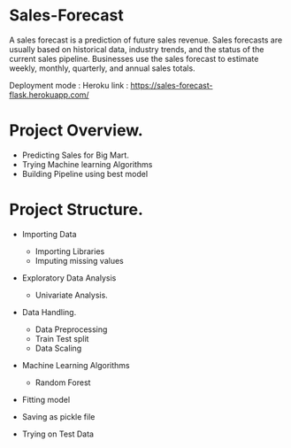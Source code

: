 # Sales-Forecast
A sales forecast is a prediction of future sales revenue. Sales forecasts are usually based on historical data, industry trends, and the status of the current sales pipeline. Businesses use the sales forecast to estimate weekly, monthly, quarterly, and annual sales totals. 

Deployment mode : Heroku
link : https://sales-forecast-flask.herokuapp.com/

# Project Overview.

- Predicting Sales for Big Mart.
- Trying Machine learning Algorithms
- Building Pipeline using best model

# Project Structure.

- Importing Data
    
    - Importing Libraries 
    - Imputing missing values
    
    
- Exploratory Data Analysis
    - Univariate Analysis.
    
- Data Handling.
    - Data Preprocessing
    - Train Test split
    - Data Scaling
    
- Machine Learning Algorithms 
    - Random Forest
    

- Fitting model

- Saving as pickle file

- Trying on Test Data



